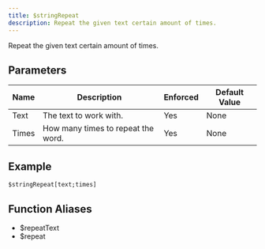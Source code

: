 ```yaml
---
title: $stringRepeat
description: Repeat the given text certain amount of times.
---
```


Repeat the given text certain amount of times.
## Parameters
| Name  |            Description             | Enforced | Default Value |
|-------|------------------------------------|----------|---------------|
| Text  | The text to work with.             | Yes      | None          |
| Times | How many times to repeat the word. | Yes      | None          |
## Example
```
$stringRepeat[text;times]
```
## Function Aliases
- $repeatText
- $repeat